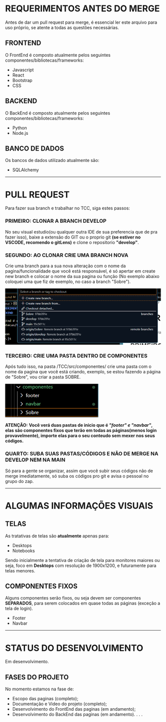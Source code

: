 # REQUERIMENTOS ANTES DO MERGE

Antes de dar um pull request para merge, é essencial ler este arquivo para uso próprio, se atente a todas as questões necessárias.

## FRONTEND

O FrontEnd é composto atualmente pelos seguintes componentes/bibliotecas/frameworks:

* Javascript
* React
* Bootstrap
* CSS

## BACKEND

O BackEnd é composto atualmente pelos seguintes componentes/bibliotecas/frameworks:

* Python
* Node.js

## BANCO DE DADOS

Os bancos de dados utilizado atualmente são:

* SQLAlchemy

<hr />

# PULL REQUEST
Para fazer sua branch e trabalhar no TCC, siga estes passos:

### PRIMEIRO: CLONAR A BRANCH DEVELOP 
No seu visual estudio(ou qualquer outra IDE de sua preferencia que de pra fazer isso), baixe a extensão do GIT ou o proprio git **(se estiver no VSCODE, recomendo o gitLens)** e clone o repositorio **"develop"**.

### SEGUNDO: AO CLONAR CRIE UMA BRANCH NOVA
Crie uma branch para a sua nova alteração com o nome da pagina/funcionalidade que você está responsável, é só apertar em create new branch e colocar o nome da sua pagina ou função
(No exemplo abaixo coloquei uma que fiz de exemplo, no caso a branch "Sobre").

![alt text](image.png)

### TERCEIRO: CRIE UMA PASTA DENTRO DE COMPONENTES
Após tudo isso, na pasta /TCC/src/componentes/ crie uma pasta com o nome da pagina que você está criando, exemplo, se estou fazendo a página de "Sobre", vou criar a pasta SOBRE.

![alt text](image-1.png)

<b>ATENÇÃO:</b> **Você verá duas pastas de inicio que é ***"footer" e "navbar"***, elas são componentes fixos que terão em todas as páginas(menos login provavelmente), importe elas para o seu conteudo sem mexer nos seus códigos.**

### QUARTO: SUBA SUAS PASTAS/CÓDIGOS E NÃO DE MERGE NA DEVELOP NEM NA MAIN
Só para a gente se organizar, assim que você subir seus códigos não de merge imediatamente, só suba os códigos pro git e avisa o pessoal no grupo do zap.

***

# ALGUMAS INFORMAÇÕES VISUAIS

## TELAS 
As tratativas de telas são **atualmente** apenas para:

* Desktops
* Notebooks

Sendo inicialmente a tentativa de criação de tela para monitores maiores ou seja, foco em **Desktops** com resolução de 1900x1200, e futuramente para telas menores.

## COMPONENTES FIXOS

Alguns componentes serão fixos, ou seja devem ser componentes **SEPARADOS**, para serem colocados em quase todas as páginas (exceção a tela de login).


* Footer
* Navbar

<hr />

# STATUS DO DESENVOLVIMENTO

Em desenvolvimento.

## FASES DO PROJETO

No momento estamos na fase de:

- Escopo das paginas (completo);
- Documentação e Video do projeto (completo);
- Desenvolvimento do FrontEnd das paginas (em andamento);
- Desenvolvimento do BackEnd das paginas (em andamento).
 . . .


